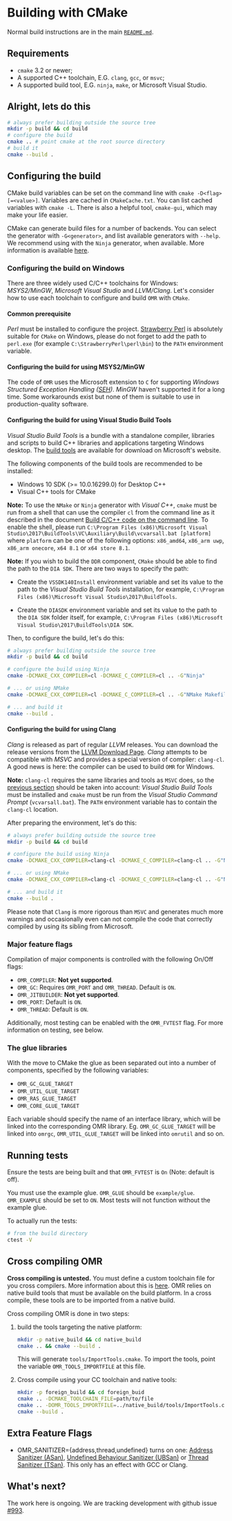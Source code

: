 <!--
Copyright IBM Corp. and others 2016

This program and the accompanying materials are made available under
the terms of the Eclipse Public License 2.0 which accompanies this
distribution and is available at https://www.eclipse.org/legal/epl-2.0/
or the Apache License, Version 2.0 which accompanies this distribution and
is available at https://www.apache.org/licenses/LICENSE-2.0.

This Source Code may also be made available under the following
Secondary Licenses when the conditions for such availability set
forth in the Eclipse Public License, v. 2.0 are satisfied: GNU
General Public License, version 2 with the GNU Classpath 
Exception [1] and GNU General Public License, version 2 with the
OpenJDK Assembly Exception [2].

[1] https://www.gnu.org/software/classpath/license.html
[2] https://openjdk.org/legal/assembly-exception.html

SPDX-License-Identifier: EPL-2.0 OR Apache-2.0 OR GPL-2.0 WITH Classpath-exception-2.0 OR LicenseRef-GPL-2.0 WITH Assembly-exception
-->

# Building with CMake

Normal build instructions are in the main [`README.md`](../README.md).

## Requirements

* `cmake` 3.2 or newer;
* A supported C++ toolchain, E.G. `clang`, `gcc`, or `msvc`;
* A supported build tool, E.G. `ninja`, `make`, or Microsoft Visual Studio.

## Alright, lets do this

```bash
# always prefer building outside the source tree
mkdir -p build && cd build
# configure the build
cmake .. # point cmake at the root source directory
# build it
cmake --build .
```

## Configuring the build

CMake build variables can be set on the command line with `cmake -D<flag>[=<value>]`. Variables are cached in
`CMakeCache.txt`. You can list cached variables with `cmake -L`. There is also a helpful tool, `cmake-gui`, which may
make your life easier.

CMake can generate build files for a number of backends. You can select the generator with `-G<generator>`, and list
available generators with `--help`. We recommend using with the `Ninja` generator, when available. More information is
available [here](https://cmake.org/cmake/help/latest/manual/cmake-generators.7.html).

### Configuring the build on Windows

There are three widely used C/C++ toolchains for Windows: *MSYS2/MinGW*, *Microsoft Visual Studio* and *LLVM/Clang*.
Let's consider how to use each toolchain to configure and build `OMR` with `CMake`.

#### Common prerequisite

*Perl* must be installed to configure the project. [Strawberry Perl](http://strawberryperl.com/) is absolutely
suitable for `CMake` on Windows, please do not forget to add the path to `perl.exe` (for example 
`C:\StrawberryPerl\perl\bin`) to the `PATH` environment variable.

#### Configuring the build for using MSYS2/MinGW

The code of `OMR` uses the Microsoft extension to `C` for supporting *Windows Structured Exception Handling
([SEH](https://msdn.microsoft.com/library/windows/desktop/ms680657))*. *MinGW* haven't supported it
for a long time. Some workarounds exist but none of them is suitable to use in production-quality software.

#### Configuring the build for using Visual Studio Build Tools

*Visual Studio Build Tools* is a bundle with a standalone compiler, libraries and scripts to build C++ libraries and
applications targeting Windows desktop. The [build tools](http://landinghub.visualstudio.com/visual-cpp-build-tools)
are available for download on Microsoft's website.

The following components of the build tools are recommended to be installed:

 * Windows 10 SDK (>= 10.0.16299.0) for Desktop C++
 * Visual C++ tools for CMake

**Note:** 
To use the `NMake` or `Ninja` generator with *Visual C++*, `cmake` must be run from a shell that can use 
the compiler `cl` from the command line as it described in the document
[Build C/C++ code on the command line](https://docs.microsoft.com/en-us/cpp/build/building-on-the-command-line).
To enable the shell, please run
`C:\Program Files (x86)\Microsoft Visual Studio\2017\BuildTools\VC\Auxiliary\Build\vcvarsall.bat [platform]` where `platform`
can be one of the following options: `x86_amd64`, `x86_arm uwp`, `x86_arm onecore`, `x64 8.1` or `x64 store 8.1`.

**Note:**
If you wish to build the `DDR` component, `CMake` should be able to find the path to the `DIA SDK`. There are two ways to specify
the path:

 * Create the `VSSDK140Install` environment variable and set its value to the path to the *Visual Studio Build Tools* installation,
for example, `C:\Program Files (x86)\Microsoft Visual Studio\2017\BuildTools`.

 * Create the `DIASDK` environment variable and set its value to the path to the `DIA SDK` folder itself, for example,
`C:\Program Files (x86)\Microsoft Visual Studio\2017\BuildTools\DIA SDK`.

Then, to configure the build, let's do this:

```bash
# always prefer building outside the source tree
mkdir -p build && cd build

# configure the build using Ninja
cmake -DCMAKE_CXX_COMPILER=cl -DCMAKE_C_COMPILER=cl .. -G"Ninja"

# ... or using NMake
cmake -DCMAKE_CXX_COMPILER=cl -DCMAKE_C_COMPILER=cl .. -G"NMake Makefiles"

# ... and build it
cmake --build .
```

#### Configuring the build for using Clang

*Clang* is released as part of regular *LLVM* releases. You can download the release versions from the
[LLVM Download Page](http://releases.llvm.org/download.html). *Clang* attempts to be compatible with *MSVC* and provides a
special version of compiler: `clang-cl`. A good news is here: the compiler can be used to build `OMR` for Windows.

**Note:**
`clang-cl` requires the same libraries and tools as `MSVC` does, so the
[previous section](#configuring-the-build-for-using-visual-studio-build-tools) should be taken into account:
*Visual Studio Build Tools* must be installed and `cmake` must be run from the *Visual Studio Command Prompt* (`vcvarsall.bat`).
The `PATH` environment variable has to contain the `clang-cl` location.

After preparing the environment, let's do this:

```bash
# always prefer building outside the source tree
mkdir -p build && cd build

# configure the build using Ninja
cmake -DCMAKE_CXX_COMPILER=clang-cl -DCMAKE_C_COMPILER=clang-cl .. -G"Ninja"

# ... or using NMake
cmake -DCMAKE_CXX_COMPILER=clang-cl -DCMAKE_C_COMPILER=clang-cl .. -G"NMake Makefiles"

# ... and build it
cmake --build .
```

Please note that `Clang` is more rigorous than `MSVC` and generates much more warnings and occasionally even can not
compile the code that correctly compiled by using its sibling from Microsoft.

### Major feature flags

Compilation of major components is controlled with the following On/Off flags:
* `OMR_COMPILER`: **Not yet supported**.
* `OMR_GC`: Requires `OMR_PORT` and `OMR_THREAD`. Default is `ON`.
* `OMR_JITBUILDER`: **Not yet supported**.
* `OMR_PORT`: Default is `ON`.
* `OMR_THREAD`: Default is `ON`.

Additionally, most testing can be enabled with the `OMR_FVTEST` flag.
For more information on testing, see below.

### The glue libraries

With the move to CMake the glue as been separated out into a number of components, specified by the following variables:
* `OMR_GC_GLUE_TARGET`
* `OMR_UTIL_GLUE_TARGET`
* `OMR_RAS_GLUE_TARGET`
* `OMR_CORE_GLUE_TARGET`

Each variable should specify the name of an interface library, which will be linked into the corresponding OMR library.
Eg. `OMR_GC_GLUE_TARGET` will be linked into `omrgc`, `OMR_UTIL_GLUE_TARGET` will be linked into `omrutil` and so on.

## Running tests

Ensure the tests are being built and that `OMR_FVTEST` is `On` (Note: default is off).

You must use the example glue. `OMR_GLUE` should be `example/glue`. `OMR_EXAMPLE` should be set to `ON`. Most tests will
not function without the example glue.

To actually run the tests:
```bash
# from the build directory
ctest -V
```

## Cross compiling OMR

**Cross compiling is untested.** You must define a custom toolchain file for you cross compilers. More information about
this is [here](https://cmake.org/cmake/help/v3.0/manual/cmake-toolchains.7.html). OMR relies on native build tools that
must be available on the build platform. In a cross compile, these tools are to be imported from a native build.

Cross compiling OMR is done in two steps:

1. build the tools targeting the native platform:
   ```bash
   mkdir -p native_build && cd native_build
   cmake .. && cmake --build .
   ```
   This will generate `tools/ImportTools.cmake`. To import the tools, point the variable `OMR_TOOLS_IMPORTFILE` at this
   file.

2. Cross compile using your CC toolchain and native tools:
   ```bash
   mkdir -p foreign_build && cd foreign_buid
   cmake .. -DCMAKE_TOOLCHAIN_FILE=path/to/file
   cmake .. -DOMR_TOOLS_IMPORTFILE=../native_build/tools/ImportTools.cmake
   cmake --build .
   ```

## Extra Feature Flags

*  OMR_SANITIZER={address,thread,undefined} turns on one: [Address Sanitizer
   (ASan)][asan], [Undefined Behaviour Sanitizer (UBSan)][ubsan] or [Thread
   Sanitizer (TSan)][tsan]. This only has an effect with GCC or Clang. 

[ubsan]: https://clang.llvm.org/docs/UndefinedBehaviorSanitizer.html
[asan]: https://github.com/google/sanitizers/wiki/AddressSanitizer
[tsan]: https://clang.llvm.org/docs/ThreadSanitizer.html 

## What's next?

The work here is ongoing. We are tracking development with github issue
[#993](https://github.com/eclipse/omr/issues/933).
